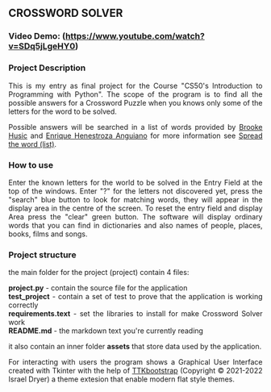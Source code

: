## CROSSWORD SOLVER

### Video Demo: (https://www.youtube.com/watch?v=SDq5jLgeHY0)

### Project Description
<div align = justify>
This is my entry as final project for the Course "CS50's Introduction to Programming with Python".
The scope of the program is to find all the possible answers for a Crossword Puzzle when you knows only some of the letters for the word to be solved.

 Possible answers will be searched in a list of words provided by [Brooke  Husic](https://twitter.com/xandraladee) and [Enrique Henestroza Anguiano](https://(https://twitter.com/datalexic)) for more information see [Spread the word (list)](https://www.spreadthewordlist.com/).
 </div>

### How to use
<div align = justify>
Enter the known letters for the world to be solved in the Entry Field at the top of the windows. Enter "?" for the letters not discovered yet, press the "search" blue button to look for matching words, they will appear in the display area in the centre of the screen.
To reset the entry field and display Area press the "clear" green button.
The software will display ordinary words that you can find in dictionaries and also names of people, places, books, films and songs.
</div>

### Project structure
<div align = justify>
the main folder for the project (project) contain 4 files:
 
**project.py** - contain the source file for the application   
**test_project** - contain a set of test to prove that the application is working correctly    
**requirements.text** - set the libraries to install for make Crossword Solver work   
**README.md** - the markdown text you're currently reading

it also contain an inner folder **assets** that store data used by the application.

For interacting with users the program shows a Graphical User Interface created  with Tkinter with the help of [TTKbootstrap](https://ttkbootstrap.readthedocs.io/en/latest/) (Copyright © 2021-2022 Israel Dryer) a theme extesion that enable modern flat style themes.

</div>

